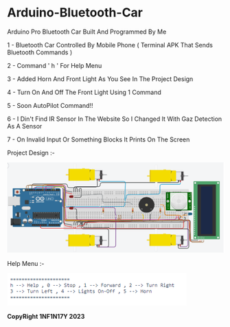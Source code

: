 # Arduino-Bluetooth-Car
Arduino Pro Bluetooth Car Built And Programmed By Me

1 - Bluetooth Car Controlled By Mobile Phone ( Terminal APK That Sends Bluetooth Commands )

2 - Command ' h ' For Help Menu

3 - Added Horn And Front Light As You See In The Project Design

4 - Turn On And Off The Front Light Using 1 Command

5 - Soon AutoPilot Command!!

6 - I Din't Find IR Sensor In The Website So I Changed It With Gaz Detection As A Sensor

7 - On Invalid Input Or Something Blocks It Prints On The Screen

Project Design :-

![alt text](https://github.com/Dark1NF1N17Y/Arduino-Bluetooth-Car/blob/main/Project.png?raw=true)

Help Menu :-

![alt text](https://github.com/Dark1NF1N17Y/Arduino-Bluetooth-Car/blob/main/Help-Menu.PNG?raw=true)

**CopyRight 1NF1N17Y 2023**
